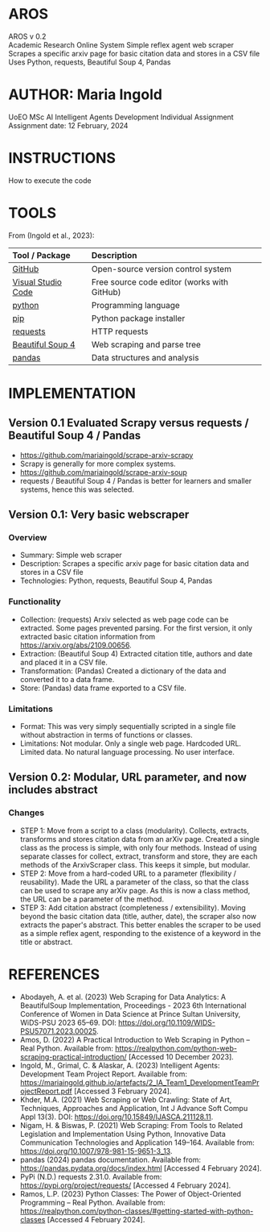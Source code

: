 # AROS
AROS v 0.2  
Academic Research Online System 
Simple reflex agent web scraper  
Scrapes a specific arxiv page for basic citation data and stores in a CSV file  
Uses Python, requests, Beautiful Soup 4, Pandas   

# AUTHOR: Maria Ingold
UoEO MSc AI Intelligent Agents Development Individual Assignment  
Assignment date: 12 February, 2024  

# INSTRUCTIONS
How to execute the code  

# TOOLS

From (Ingold et al., 2023):  

| Tool / Package	                                            | Description                                   |
|:--------------------------------------------------------------|:----------------------------------------------|
| [GitHub](https://github.com/)                                 | Open-source version control system            |
| [Visual Studio Code](https://code.visualstudio.com/)          | Free source code editor (works with GitHub)   |
| [python](https://www.python.org/)                             | Programming language                          |
| [pip](https://pypi.org/project/pip/)                          | Python package installer                      |
| [requests](https://pypi.org/project/requests/)                | HTTP requests                                 |
| [Beautiful Soup 4](https://pypi.org/project/beautifulsoup4/)  | Web scraping and parse tree                   |
| [pandas](https://pypi.org/project/pandas/)                    | Data structures and analysis                  |

# IMPLEMENTATION
## Version 0.1 Evaluated Scrapy versus requests / Beautiful Soup 4 / Pandas
* https://github.com/mariaingold/scrape-arxiv-scrapy
* Scrapy is generally for more complex systems. 
* https://github.com/mariaingold/scrape-arxiv-soup 
* requests / Beautiful Soup 4 / Pandas is better for learners and smaller systems, hence this was selected. 
## Version 0.1: Very basic webscraper 
### Overview
* Summary: Simple web scraper
* Description: Scrapes a specific arxiv page for basic citation data and stores in a CSV file  
* Technologies: Python, requests, Beautiful Soup 4, Pandas  
### Functionality
* Collection: (requests) Arxiv selected as web page code can be extracted. Some pages prevented parsing. For the first version, it only extracted basic citation information from https://arxiv.org/abs/2109.00656.  
* Extraction: (Beautiful Soup 4) Extracted citation title, authors and date and placed it in a CSV file. 
* Transformation: (Pandas) Created a dictionary of the data and converted it to a data frame.
* Store: (Pandas) data frame exported to a CSV file.
### Limitations 
* Format: This was very simply sequentially scripted in a single file without abstraction in terms of functions or classes.
* Limitations: Not modular. Only a single web page. Hardcoded URL. Limited data. No natural language processing. No user interface.
## Version 0.2: Modular, URL parameter, and now includes abstract
### Changes
* STEP 1: Move from a script to a class (modularity). Collects, extracts, transforms and stores citation data from an arXiv page. Created a single class as the process is simple, with only four methods. Instead of using separate classes for collect, extract, transform and store, they are each methods of the ArxivScraper class. This keeps it simple, but modular. 
* STEP 2: Move from a hard-coded URL to a parameter (flexibility / reusability). Made the URL a parameter of the class, so that the class can be used to scrape any arXiv page. As this is now a class method, the URL can be a parameter of the method.
* STEP 3: Add citation abstract (completeness / extensibility). Moving beyond the basic citation data (title, auther, date), the scraper also now extracts the paper's abstract. This better enables the scraper to be used as a simple reflex agent, responding to the existence of a keyword in the title or abstract.

# REFERENCES
* Abodayeh, A. et al. (2023) Web Scraping for Data Analytics: A BeautifulSoup Implementation, Proceedings - 2023 6th International Conference of Women in Data Science at Prince Sultan University, WiDS-PSU 2023  65–69. DOI: https://doi.org/10.1109/WIDS-PSU57071.2023.00025.
* Amos, D. (2022) A Practical Introduction to Web Scraping in Python – Real Python. Available from: https://realpython.com/python-web-scraping-practical-introduction/ [Accessed 10 December 2023].
* Ingold, M., Grimal, C. & Alaskar, A. (2023) Intelligent Agents: Development Team Project Report. Available from: https://mariaingold.github.io/artefacts/2_IA_Team1_DevelopmentTeamProjectReport.pdf [Accessed 3 February 2024].
* Khder, M.A. (2021) Web Scraping or Web Crawling: State of Art, Techniques, Approaches and Application, Int J Advance Soft Compu Appl  13(3). DOI: https://doi.org/10.15849/IJASCA.211128.11.
* Nigam, H. & Biswas, P. (2021) Web Scraping: From Tools to Related Legislation and Implementation Using Python, Innovative Data Communication Technologies and Application  149–164. Available from: https://doi.org/10.1007/978-981-15-9651-3_13.
* pandas (2024) pandas documentation. Available from: https://pandas.pydata.org/docs/index.html [Accessed 4 February 2024].
* PyPi (N.D.) requests 2.31.0. Available from: https://pypi.org/project/requests/ [Accessed 4 February 2024].
* Ramos, L.P. (2023) Python Classes: The Power of Object-Oriented Programming – Real Python. Available from: https://realpython.com/python-classes/#getting-started-with-python-classes [Accessed 4 February 2024].
 
